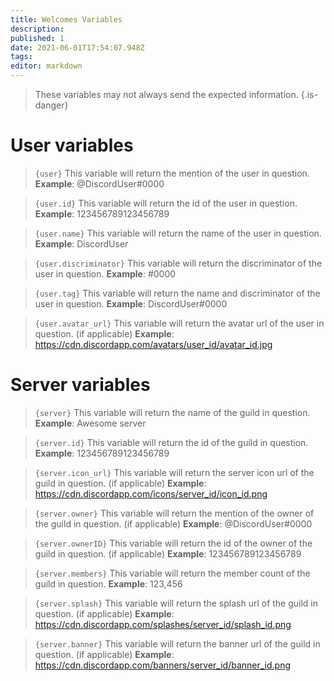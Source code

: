```yaml
---
title: Welcomes Variables
description:
published: 1
date: 2021-06-01T17:54:07.948Z
tags:
editor: markdown
---
```


> These variables may not always send the expected information.
{.is-danger}

# User variables

> `{user}`
> This variable will return the mention of the user in question.
> **Example**: @DiscordUser#0000

> `{user.id}`
> This variable will return the id of the user in question.
> **Example**: 123456789123456789

> `{user.name}`
> This variable will return the name of the user in question.
> **Example**: DiscordUser

> `{user.discriminator}`
> This variable will return the discriminator of the user in question.
> **Example**: #0000

> `{user.tag}`
> This variable will return the name and discriminator of the user in question.
> **Example**: DiscordUser#0000

> `{user.avatar_url}`
> This variable will return the avatar url of the user in question. (if applicable)
> **Example**: https://cdn.discordapp.com/avatars/user_id/avatar_id.jpg

# Server variables

> `{server}`
> This variable will return the name of the guild in question.
> **Example**: Awesome server

> `{server.id}`
> This variable will return the id of the guild in question.
> **Example**: 123456789123456789

> `{server.icon_url}`
> This variable will return the server icon url of the guild in question. (if applicable)
> **Example**: https://cdn.discordapp.com/icons/server_id/icon_id.png

> `{server.owner}`
> This variable will return the mention of the owner of the guild in question. (if applicable)
> **Example**: @DiscordUser#0000

> `{server.ownerID}`
> This variable will return the id of the owner of the guild in question. (if applicable)
> **Example**: 123456789123456789

> `{server.members}`
> This variable will return the member count of the guild in question.
> **Example**: 123,456

> `{server.splash}`
> This variable will return the splash url of the guild in question. (if applicable)
> **Example**: https://cdn.discordapp.com/splashes/server_id/splash_id.png

> `{server.banner}`
> This variable will return the banner url of the guild in question. (if applicable)
> **Example**: https://cdn.discordapp.com/banners/server_id/banner_id.png

